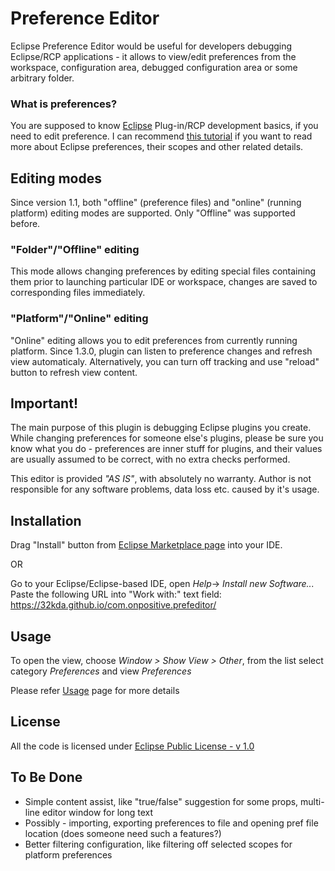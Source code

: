 # Preference Editor

Eclipse Preference Editor would be useful for developers debugging Eclipse/RCP applications - it allows to view/edit preferences from the workspace, configuration area, debugged configuration area or some arbitrary folder.

### What is preferences?

You are supposed to know [Eclipse](https://www.eclipse.org/) Plug-in/RCP development basics, if you need to edit preference. I can recommend [this tutorial](http://www.vogella.com/tutorials/EclipsePreferences/article.html) if you want to read more about Eclipse preferences, their scopes and other related details.

## Editing modes
Since version 1.1, both "offline" (preference files) and "online" (running platform) editing modes are supported. Only "Offline" was supported before.

### "Folder"/"Offline" editing
This mode allows changing preferences by editing special files containing them prior to launching particular IDE or workspace, changes are saved to corresponding files immediately.
 
### "Platform"/"Online" editing
"Online" editing allows you to edit preferences from currently running platform. Since 1.3.0, plugin can listen to preference changes and refresh view automaticaly. Alternatively, you can turn off tracking and use "reload" button to refresh view content.

## Important!

The main purpose of this plugin is debugging Eclipse plugins you create. While changing preferences for someone else's plugins, please be sure you know what you do - preferences are inner stuff for plugins, and their values are usually assumed to be correct, with no extra checks performed. 

This editor is provided *"AS IS"*, with absolutely no warranty. Author is not responsible for any software problems, data loss etc. caused by it's usage.

## Installation
Drag "Install" button from [Eclipse Marketplace page](https://marketplace.eclipse.org/content/preference-editor) into your IDE. 

OR

Go to your Eclipse/Eclipse-based IDE, open _Help_-> _Install new Software..._ Paste the following URL into "Work with:" text field: https://32kda.github.io/com.onpositive.prefeditor/

## Usage
To open the view, choose _Window > Show View > Other_, from the list select category _Preferences_ and view _Preferences_

Please refer [Usage](https://github.com/32kda/com.onpositive.prefeditor/wiki/Usage) page for more details

## License
All the code is licensed under [Eclipse Public License - v 1.0](https://www.eclipse.org/legal/epl-v10.html)

## To Be Done

 * Simple content assist, like "true/false" suggestion for some props, multi-line editor window for long text
 * Possibly - importing, exporting preferences to file and opening pref file location (does someone need such a features?)
 * Better filtering configuration, like filtering off selected scopes for platform preferences
